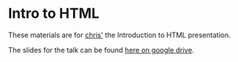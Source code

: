 # Intro to HTML

These materials are for [chris'](https://github.com/chris-schmitz) the Introduction to HTML presentation.

The slides for the talk can be found [here on google drive](https://docs.google.com/presentation/d/1EGwix8irrnk1y6Q1W0lswnG0ri4LRaWNLAD5o7XVob4/edit?usp=sharing).
